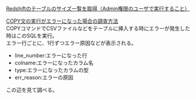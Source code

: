 [Redshiftのテーブルのサイズ一覧を取得（Admin権限のユーザで実行すること）](/table_size_summary_check.sql)

[COPY文の実行がエラーになった場合の調査方法](/copy_error_check.sql)  
COPYコマンドでCSVファイルなどをテーブルに挿入する時にエラーが発生した時はこのSQLを実行。  
エラー行ごとに、1行ずつエラー原因などが表示される。  

* line_number:エラーになった行
* colname:エラーになったカラム名
* type:エラーになったカラムの型
* err_reason:エラーの原因

この辺を見て調べる。
